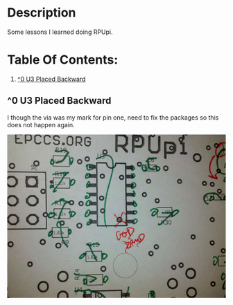 # Description

Some lessons I learned doing RPUpi.

# Table Of Contents:

1. [ ^0 U3 Placed Backward](#0-u3-placed-backward)


## ^0 U3 Placed Backward

I though the via was my mark for pin one, need to fix the packages so this does not happen again.

![Via vs Pin Mark](./16197^0,U3placedBackward.jpg "Via vs Pin Mark")



